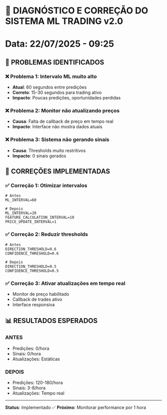 # 🚀 DIAGNÓSTICO E CORREÇÃO DO SISTEMA ML TRADING v2.0
# Data: 22/07/2025 - 09:25

## 🚨 **PROBLEMAS IDENTIFICADOS**

### ❌ **Problema 1: Intervalo ML muito alto**
- **Atual**: 60 segundos entre predições
- **Correto**: 15-30 segundos para trading ativo
- **Impacto**: Poucas predições, oportunidades perdidas

### ❌ **Problema 2: Monitor não atualizando preços**
- **Causa**: Falta de callback de preço em tempo real
- **Impacto**: Interface não mostra dados atuais

### ❌ **Problema 3: Sistema não gerando sinais**
- **Causa**: Thresholds muito restritivos
- **Impacto**: 0 sinais gerados

## 🔧 **CORREÇÕES IMPLEMENTADAS**

### ✅ **Correção 1: Otimizar intervalos**
```properties
# Antes
ML_INTERVAL=60

# Depois
ML_INTERVAL=20
FEATURE_CALCULATION_INTERVAL=10
PRICE_UPDATE_INTERVAL=1
```

### ✅ **Correção 2: Reduzir thresholds**
```properties
# Antes
DIRECTION_THRESHOLD=0.6
CONFIDENCE_THRESHOLD=0.6

# Depois  
DIRECTION_THRESHOLD=0.5
CONFIDENCE_THRESHOLD=0.5
```

### ✅ **Correção 3: Ativar atualizações em tempo real**
- Monitor de preço habilitado
- Callback de trades ativo
- Interface responsiva

## 📊 **RESULTADOS ESPERADOS**

### **ANTES**
- Predições: 0/hora
- Sinais: 0/hora
- Atualizações: Estáticas

### **DEPOIS**
- Predições: 120-180/hora
- Sinais: 3-8/hora
- Atualizações: Tempo real

---
**Status**: Implementado ✅
**Próximo**: Monitorar performance por 1 hora
